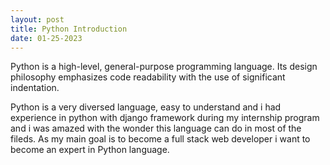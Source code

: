```yaml
---
layout: post
title: Python Introduction
date: 01-25-2023
---
```

Python is a high-level, general-purpose programming language. Its design philosophy emphasizes code readability with the use of significant indentation.

Python is a very diversed language, easy to understand and i had experience in python with django framework during my internship program and i was amazed with the wonder this language can do in most of the fileds. 
As my main goal is to become a full stack web developer i want to become an expert in Python language. 
